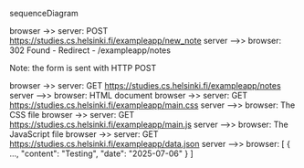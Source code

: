 sequenceDiagram

browser ->> server: POST https://studies.cs.helsinki.fi/exampleapp/new_note
server -->> browser: 302 Found - Redirect - /exampleapp/notes

Note: the form is sent with HTTP POST

browser ->> server: GET https://studies.cs.helsinki.fi/exampleapp/notes
server -->> browser: HTML document
browser ->> server: GET https://studies.cs.helsinki.fi/exampleapp/main.css
server -->> browser: The CSS file
browser ->> server: GET https://studies.cs.helsinki.fi/exampleapp/main.js
server -->> browser: The JavaScript file
browser ->> server: GET https://studies.cs.helsinki.fi/exampleapp/data.json
server -->> browser: [ { ..., "content": "Testing", "date": "2025-07-06" } ]